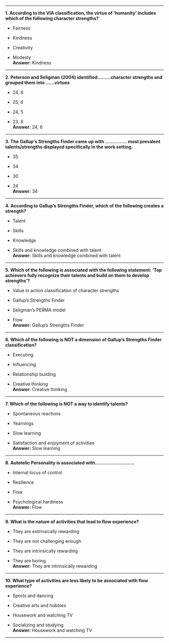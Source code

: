 
---

**1. According to the VIA classification, the virtue of ‘humanity’ includes which of the following character strengths?**

- Fairness
    
- Kindness
    
- Creativity
    
- Modesty  
    **Answer:** Kindness
    

---

**2. Peterson and Seligman (2004) identified………character strengths and grouped them into ……virtues**

- 24, 6
    
- 25, 6
    
- 24, 5
    
- 23, 6  
    **Answer:** 24, 6
    

---

**3. The Gallup's Strengths Finder came up with …………… most prevalent talents/strengths displayed specifically in the work setting.**

- 35
    
- 34
    
- 30
    
- 24  
    **Answer:** 34
    

---

**4. According to Gallup’s Strengths Finder, which of the following creates a strength?**

- Talent
    
- Skills
    
- Knowledge
    
- Skills and knowledge combined with talent  
    **Answer:** Skills and knowledge combined with talent
    

---

**5. Which of the following is associated with the following statement: ‘Top achievers fully recognize their talents and build on them to develop strengths’?**

- Value in action classification of character strengths
    
- Gallup’s Strengths Finder
    
- Seligman’s PERMA model
    
- Flow  
    **Answer:** Gallup’s Strengths Finder
    

---

**6. Which of the following is NOT a dimension of Gallup’s Strengths Finder classification?**

- Executing
    
- Influencing
    
- Relationship building
    
- Creative thinking  
    **Answer:** Creative thinking
    

---

**7. Which of the following is NOT a way to identify talents?**

- Spontaneous reactions
    
- Yearnings
    
- Slow learning
    
- Satisfaction and enjoyment of activities  
    **Answer:** Slow learning
    

---

**8. Autotelic Personality is associated with………………………**

- Internal locus of control
    
- Resilience
    
- Flow
    
- Psychological hardiness  
    **Answer:** Flow
    

---

**9. What is the nature of activities that lead to flow experience?**

- They are extrinsically rewarding
    
- They are not challenging enough
    
- They are intrinsically rewarding
    
- They are boring  
    **Answer:** They are intrinsically rewarding
    

---

**10. What type of activities are less likely to be associated with flow experience?**

- Sports and dancing
    
- Creative arts and hobbies
    
- Housework and watching TV
    
- Socializing and studying  
    **Answer:** Housework and watching TV
    

---

